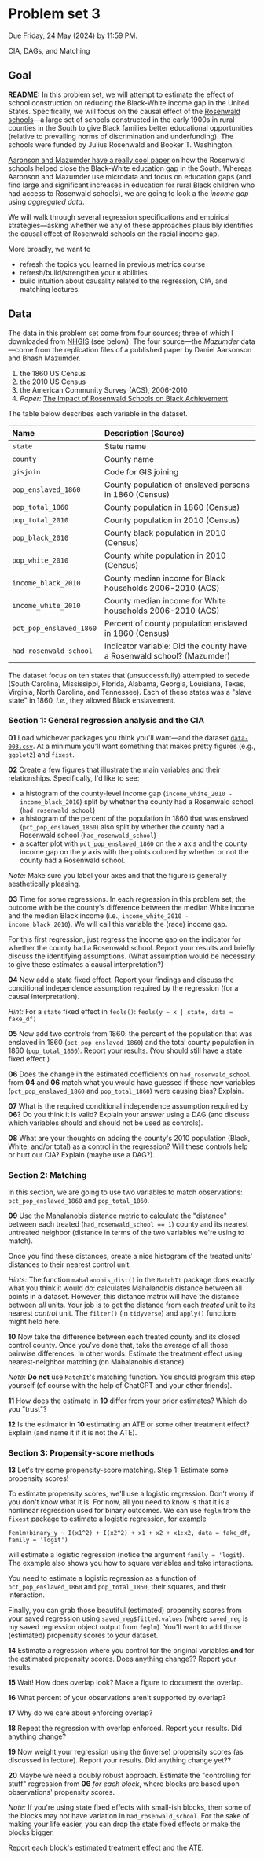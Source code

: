# Problem set 3

Due Friday, 24 May (2024) by 11:59 PM.

CIA, DAGs, and Matching

## Goal

**README:** In this problem set, we will attempt to estimate the effect of school construction on reducing the Black-White income gap in the United States. Specifically, we will focus on the causal effect of the [Rosenwald schools](https://en.wikipedia.org/wiki/Rosenwald_School)—a large set of schools constructed in the early 1900s in rural counties in the South to give Black families better educational opportunities (relative to prevailing norms of discrimination and underfunding). The schools were funded by Julius Rosenwald and Booker T. Washington. 

[Aaronson and Mazumder have a really cool paper](https://www.jstor.org/stable/pdf/10.1086/662962.pdf) on how the Rosenwald schools helped close the Black-White education gap in the South. Whereas Aaronson and Mazumder use microdata and focus on education gaps (and find large and significant increases in education for rural Black children who had access to Rosenwald schools), we are going to look a the *income gap* using *aggregated data*.

We will walk through several regression specifications and empirical strategies—asking whether we any of these approaches plausibly identifies the causal effect of Rosenwald schools on the racial income gap.

More broadly, we want to 

- refresh the topics you learned in previous metrics course
- refresh/build/strengthen your `R` abilities
- build intuition about causality related to the regression, CIA, and matching lectures.

## Data

The data in this problem set come from four sources; three of which I downloaded from [NHGIS](https://nhgis.org) (see below). The four source—the *Mazumder* data—come from the replication files of a published paper by Daniel Aarsonson and Bhash Mazumder.

1. the 1860 US Census
2. the 2010 US Census
3. the American Community Survey (ACS), 2006-2010
4. *Paper:* [The Impact of Rosenwald Schools on Black Achievement](https://www.journals.uchicago.edu/doi/full/10.1086/662962)

The table below describes each variable in the dataset.

| Name | Description (Source) |
|:---|:---|
| `state` | State name |
| `county` | County name |
| `gisjoin` | Code for GIS joining |
| `pop_enslaved_1860` | County population of enslaved persons in 1860 (Census) |
| `pop_total_1860` | County population in 1860 (Census) |
| `pop_total_2010` | County population in 2010 (Census) |
| `pop_black_2010` | County black population in 2010 (Census) |
| `pop_white_2010` | County white population in 2010 (Census) |
| `income_black_2010` | County median income for Black households 2006-2010 (ACS) |
| `income_white_2010` | County median income for White households 2006-2010 (ACS) |
| `pct_pop_enslaved_1860` | Percent of county population enslaved in 1860 (Census) |
| `had_rosenwald_school` | Indicator variable: Did the county have a Rosenwald school? (Mazumder) |

The dataset focus on ten states that (unsuccessfully) attempted to secede (South Carolina, Mississippi, Florida, Alabama, Georgia, Louisiana, Texas, Virginia, North Carolina, and Tennessee). Each of these states was a "slave state" in 1860, *i.e.*, they allowed Black enslavement.

### Section 1: General regression analysis and the CIA

**01** Load whichever packages you think you'll want—and the dataset [`data-003.csv`](https://raw.githack.com/edrubin/EC607S24/master/problem-sets/003/data-003.csv). At a minimum you'll want something that makes pretty figures (e.g., `ggplot2`) and `fixest`.

**02** Create a few figures that illustrate the main variables and their relationships. Specifically, I'd like to see:

- a histogram of the county-level income gap (`income_white_2010 - income_black_2010`) split by whether the county had a Rosenwald school (`had_rosenwald_school`)
- a histogram of the percent of the population in 1860 that was enslaved (`pct_pop_enslaved_1860`) also split by whether the county had a Rosenwald school (`had_rosenwald_school`)
- a scatter plot with `pct_pop_enslaved_1860` on the *x* axis and the county income gap on the *y* axis with the points colored by whether or not the county had a Rosenwald school.

*Note:* Make sure you label your axes and that the figure is generally aesthetically pleasing.

**03** Time for some regressions. In each regression in this problem set, the outcome with be the county's difference between the median White income and the median Black income (i.e., `income_white_2010 - income_black_2010`). We will call this variable the (race) income gap.

For this first regression, just regress the income gap on the indicator for whether the county had a Rosenwald school. Report your results and briefly discuss the identifying assumptions. (What assumption would be necessary to give these estimates a causal interpretation?)

**04** Now add a state fixed effect. Report your findings and discuss the conditional independence assumption required by the regression (for a causal interpretation).

*Hint:* For a `state` fixed effect in `feols()`: `feols(y ~ x | state, data = fake_df)`

**05** Now add two controls from 1860: the percent of the population that was enslaved in 1860 (`pct_pop_enslaved_1860`) and the total county population in 1860 (`pop_total_1860`). Report your results. (You should still have a state fixed effect.)

**06** Does the change in the estimated coefficients on `had_rosenwald_school` from **04** and **06** match what you would have guessed if these new variables (`pct_pop_enslaved_1860` and `pop_total_1860`) were causing bias? Explain.

**07** What is the required conditional independence assumption required by **06**? Do you think it is valid? Explain your answer using a DAG (and discuss which variables should and should not be used as controls).

**08** What are your thoughts on adding the county's 2010 population (Black, White, and/or total) as a control in the regression? Will these controls help or hurt our CIA? Explain (maybe use a DAG?).

### Section 2: Matching

In this section, we are going to use two variables to match observations: `pct_pop_enslaved_1860` and `pop_total_1860`.

**09**  Use the Mahalanobis distance metric to calculate the "distance" between each treated (`had_rosenwald_school == 1`) county and its nearest untreated neighbor (distance in terms of the two variables we're using to match).

Once you find these distances, create a nice histogram of the treated units' distances to their nearest control unit.

*Hints:* The function `mahalanobis_dist()` in the `MatchIt` package does exactly what you think it would do: calculates Mahalanobis distance between all points in a dataset. However, this distance matrix will have the distance between *all* units. Your job is to get the distance from each *treated* unit to its nearest *control* unit. The `filter()` (in `tidyverse`) and `apply()` functions might help here.

**10** Now take the difference between each treated county and its closed control county. Once you've done that, take the average of all those pairwise differences. In other words: Estimate the treatment effect using nearest-neighbor matching (on Mahalanobis distance).

*Note:* **Do not** use `MatchIt`'s matching function. You should program this step yourself (of course with the help of ChatGPT and your other friends).

**11** How does the estimate in **10** differ from your prior estimates? Which do you "trust"?

**12** Is the estimator in **10** estimating an ATE or some other treatment effect? Explain (and name it if it is not the ATE).

### Section 3: Propensity-score methods

**13** Let's try some propensity-score matching. Step 1: Estimate some propensity scores!

To estimate propensity scores, we'll use a logistic regression. Don't worry if you don't know what it is. For now, all you need to know is that it is a nonlinear regression used for binary outcomes. We can use `feglm` from the `fixest` package to estimate a logistic regression, for example

`femlm(binary_y ~ I(x1^2) + I(x2^2) + x1 + x2 + x1:x2, data = fake_df, family = 'logit')`

will estimate a logistic regression (notice the argument `family = 'logit`). The example also shows you how to square variables and take interactions.

You need to estimate a logistic regression as a function of `pct_pop_enslaved_1860` and `pop_total_1860`, their squares, and their interaction. 

Finally, you can grab those beautiful (estimated) propensity scores from your saved regression using `saved_reg$fitted.values` (where `saved_reg` is my saved regression object output from `feglm`). You'll want to add those (estimated) propensity scores to your dataset.

**14** Estimate a regression where you control for the original variables **and** for the estimated propensity scores. Does anything change?? Report your results.

**15** Wait! How does overlap look? Make a figure to document the overlap.

**16** What percent of your observations aren't supported by overlap?

**17** Why do we care about enforcing overlap?

**18** Repeat the regression with overlap enforced. Report your results. Did anything change?

**19** Now weight your regression using the (inverse) propensity scores (as discussed in lecture). Report your results. Did anything change yet??

**20** Maybe we need a doubly robust approach. Estimate the "controlling for stuff" regression from **06** *for each block*, where blocks are based upon observations' propensity scores.

*Note:* If you're using state fixed effects with small-ish blocks, then some of the blocks may not have variation in `had_rosenwald_school`. For the sake of making your life easier, you can drop the state fixed effects or make the blocks bigger.

Report each block's estimated treatment effect and the ATE.

